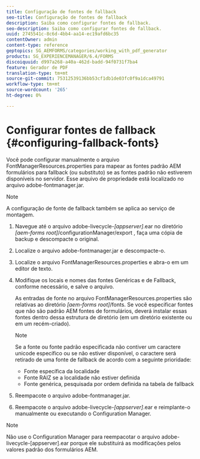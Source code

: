 ```yaml
---
title: Configuração de fontes de fallback
seo-title: Configuração de fontes de fallback
description: Saiba como configurar fontes de fallback.
seo-description: Saiba como configurar fontes de fallback.
uuid: 2745541c-8c6d-4bb4-aa14-ec19afd6bc35
contentOwner: admin
content-type: reference
geptopics: SG_AEMFORMS/categories/working_with_pdf_generator
products: SG_EXPERIENCEMANAGER/6.4/FORMS
discoiquuid: d997a268-a40a-462d-badd-94f0731f7ba4
feature: Gerador de PDF
translation-type: tm+mt
source-git-commit: 75312539136bb53cf1db1de03fc0f9a1dca49791
workflow-type: tm+mt
source-wordcount: '265'
ht-degree: 0%

---
```



# Configurar fontes de fallback {#configuring-fallback-fonts}

Você pode configurar manualmente o arquivo FontManagerResources.properties para mapear as fontes padrão AEM formulários para fallback (ou substituto) se as fontes padrão não estiverem disponíveis no servidor. Esse arquivo de propriedade está localizado no arquivo adobe-fontmanager.jar.

>[!NOTE]
>
>A configuração de fonte de fallback também se aplica ao serviço de montagem.

1. Navegue até o arquivo adobe-livecycle-*[appserver]*.ear no diretório *[aem-forms root]*/configurationManager/export , faça uma cópia de backup e descompacte o original.
1. Localize o arquivo adobe-fontmanager.jar e descompacte-o.
1. Localize o arquivo FontManagerResources.properties e abra-o em um editor de texto.
1. Modifique os locais e nomes das fontes Genéricas e de Fallback, conforme necessário, e salve o arquivo.

   As entradas de fonte no arquivo FontManagerResources.properties são relativas ao diretório *[aem-forms root]*/fonts. Se você especificar fontes que não são padrão AEM fontes de formulários, deverá instalar essas fontes dentro dessa estrutura de diretório (em um diretório existente ou em um recém-criado).

   >[!NOTE]
   >
   >Se a fonte ou fonte padrão especificada não contiver um caractere unicode específico ou se não estiver disponível, o caractere será retirado de uma fonte de fallback de acordo com a seguinte prioridade:

   * Fonte específica da localidade
   * Fonte RAIZ se a localidade não estiver definida
   * Fonte genérica, pesquisada por ordem definida na tabela de fallback

1. Reempacote o arquivo adobe-fontmanager.jar.
1. Reempacote o arquivo adobe-livecycle-*[appserver]*.ear e reimplante-o manualmente ou executando o Configuration Manager.

>[!NOTE]
>
>Não use o Configuration Manager para reempacotar o arquivo adobe-livecycle-[appserver].ear porque ele substituirá as modificações pelos valores padrão dos formulários AEM.

